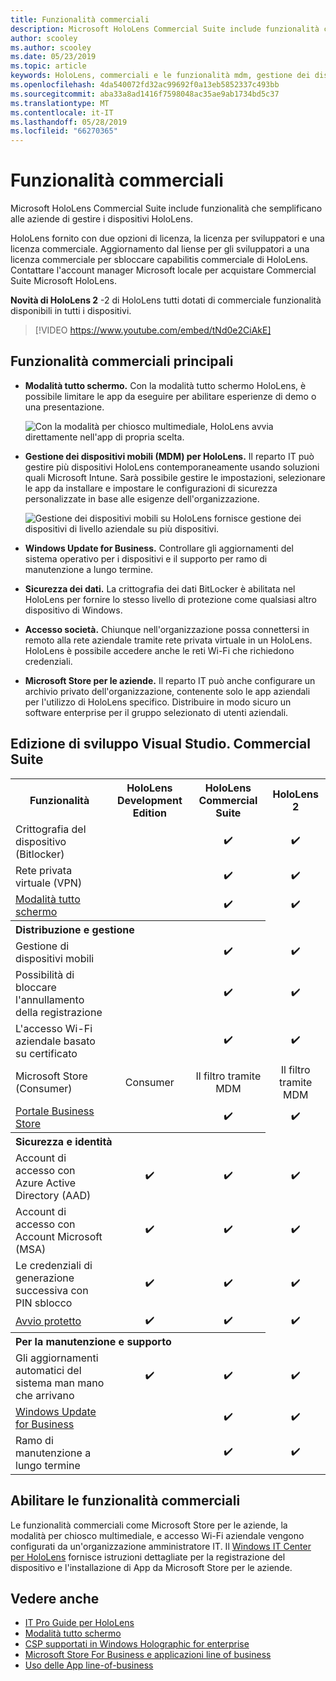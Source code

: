 ```yaml
---
title: Funzionalità commerciali
description: Microsoft HoloLens Commercial Suite include funzionalità che semplificano alle aziende di gestire i dispositivi HoloLens.  HoloLens 2 sono equipt con le funzionalità commerciali per impostazione predefinita.
author: scooley
ms.author: scooley
ms.date: 05/23/2019
ms.topic: article
keywords: HoloLens, commerciali e le funzionalità mdm, gestione dei dispositivi mobili, la modalità tutto schermo
ms.openlocfilehash: 4da540072fd32ac99692f0a13eb5852337c493bb
ms.sourcegitcommit: aba33a8ad1416f7598048ac35ae9ab1734bd5c37
ms.translationtype: MT
ms.contentlocale: it-IT
ms.lasthandoff: 05/28/2019
ms.locfileid: "66270365"
---
```

# <a name="commercial-features"></a>Funzionalità commerciali

Microsoft HoloLens Commercial Suite include funzionalità che semplificano alle aziende di gestire i dispositivi HoloLens.

HoloLens fornito con due opzioni di licenza, la licenza per sviluppatori e una licenza commerciale.  Aggiornamento dal liense per gli sviluppatori a una licenza commerciale per sbloccare capabilitis commerciale di HoloLens.  Contattare l'account manager Microsoft locale per acquistare Commercial Suite Microsoft HoloLens.

**Novità di HoloLens 2** -2 di HoloLens tutti dotati di commerciale funzionalità disponibili in tutti i dispositivi.

>[!VIDEO https://www.youtube.com/embed/tNd0e2CiAkE]

## <a name="key-commercial-features"></a>Funzionalità commerciali principali

* **Modalità tutto schermo.** Con la modalità tutto schermo HoloLens, è possibile limitare le app da eseguire per abilitare esperienze di demo o una presentazione.

  ![Con la modalità per chiosco multimediale, HoloLens avvia direttamente nell'app di propria scelta.](images/201608-kioskmode-400px.png)

* **Gestione dei dispositivi mobili (MDM) per HoloLens.** Il reparto IT può gestire più dispositivi HoloLens contemporaneamente usando soluzioni quali Microsoft Intune. Sarà possibile gestire le impostazioni, selezionare le app da installare e impostare le configurazioni di sicurezza personalizzate in base alle esigenze dell'organizzazione.

  ![Gestione dei dispositivi mobili su HoloLens fornisce gestione dei dispositivi di livello aziendale su più dispositivi.](images/201608-enterprisemanagement-400px.png)
   
* **Windows Update for Business.** Controllare gli aggiornamenti del sistema operativo per i dispositivi e il supporto per ramo di manutenzione a lungo termine.
* **Sicurezza dei dati.** La crittografia dei dati BitLocker è abilitata nel HoloLens per fornire lo stesso livello di protezione come qualsiasi altro dispositivo di Windows.
* **Accesso società.** Chiunque nell'organizzazione possa connettersi in remoto alla rete aziendale tramite rete privata virtuale in un HoloLens. HoloLens è possibile accedere anche le reti Wi-Fi che richiedono credenziali.
* **Microsoft Store per le aziende.** Il reparto IT può anche configurare un archivio privato dell'organizzazione, contenente solo le app aziendali per l'utilizzo di HoloLens specifico. Distribuire in modo sicuro un software enterprise per il gruppo selezionato di utenti aziendali.

## <a name="development-edition-vs-commercial-suite"></a>Edizione di sviluppo Visual Studio. Commercial Suite

<table>
<tr>
<th>Funzionalità</th><th>HoloLens Development Edition</th><th>HoloLens Commercial Suite</th><th>HoloLens 2</th>
</tr><tr>
<td>Crittografia del dispositivo (Bitlocker)</td><td></td><td style="text-align: center;">✔️</td><td style="text-align: center;">✔️</td>
</tr><tr>
<td>Rete privata virtuale (VPN)</td><td></td><td style="text-align: center;">✔️</td><td style="text-align: center;">✔️</td>
</tr><tr>
<td><a href="using-the-windows-device-portal.md#kiosk-mode">Modalità tutto schermo</a></td><td></td><td style="text-align: center;">✔️</td><td style="text-align: center;">✔️</td>
</tr><tr>
<th colspan="3" style="text-align: left;"> Distribuzione e gestione</th>
</tr><tr>
<td>Gestione di dispositivi mobili</td><td style="text-align: center;"></td><td style="text-align: center;">✔️</td><td style="text-align: center;">✔️</td>
</tr><tr>
<td>Possibilità di bloccare l'annullamento della registrazione</td><td></td><td style="text-align: center;">✔️</td><td style="text-align: center;">✔️</td>
</tr><tr>
<td>L'accesso Wi-Fi aziendale basato su certificato</td><td></td><td style="text-align: center;">✔️</td><td style="text-align: center;">✔️</td>
</tr><tr>
<td>Microsoft Store (Consumer)</td><td style="text-align: center;">Consumer</td><td style="text-align: center;">Il filtro tramite MDM</td><td style="text-align: center;">Il filtro tramite MDM</td>
</tr><tr>
<td><a href="https://technet.microsoft.com/itpro/windows/manage/working-with-line-of-business-apps">Portale Business Store</a></td><td></td><td style="text-align: center;">✔️</td><td style="text-align: center;">✔️</td>
</tr><tr>
<th colspan="3" style="text-align: left;"> Sicurezza e identità</th>
</tr><tr>
<td>Account di accesso con Azure Active Directory (AAD)</td><td style="text-align: center;">✔️</td><td style="text-align: center;">✔️</td><td style="text-align: center;">✔️</td>
</tr><tr>
<td>Account di accesso con Account Microsoft (MSA)</td><td style="text-align: center;">✔️</td><td style="text-align: center;">✔️</td><td style="text-align: center;">✔️</td>
</tr><tr>
<td>Le credenziali di generazione successiva con PIN sblocco</td><td style="text-align: center;">✔️</td><td style="text-align: center;">✔️</td><td style="text-align: center;">✔️</td>
</tr><tr>
<td><a href="https://msdn.microsoft.com/windows/hardware/commercialize/manufacture/desktop/secure-boot-overview">Avvio protetto</a></td><td style="text-align: center;">✔️</td><td style="text-align: center;">✔️</td><td style="text-align: center;">✔️</td>
</tr><tr>
<th colspan="3" style="text-align: left;"> Per la manutenzione e supporto</th>
</tr><tr>
<td>Gli aggiornamenti automatici del sistema man mano che arrivano</td><td style="text-align: center;">✔️</td><td style="text-align: center;">✔️</td><td style="text-align: center;">✔️</td>
</tr><tr>
<td><a href="https://technet.microsoft.com/itpro/windows/plan/windows-update-for-business">Windows Update for Business</a></td><td></td><td style="text-align: center;">✔️</td><td style="text-align: center;">✔️</td>
</tr><tr>
<td>Ramo di manutenzione a lungo termine</td><td></td><td style="text-align: center;">✔️</td><td style="text-align: center;">✔️</td>
</tr>
</table>



## <a name="enabling-commercial-features"></a>Abilitare le funzionalità commerciali

Le funzionalità commerciali come Microsoft Store per le aziende, la modalità per chiosco multimediale, e accesso Wi-Fi aziendale vengono configurati da un'organizzazione amministratore IT. Il [Windows IT Center per HoloLens](https://docs.microsoft.com/hololens) fornisce istruzioni dettagliate per la registrazione del dispositivo e l'installazione di App da Microsoft Store per le aziende.

## <a name="see-also"></a>Vedere anche
* [IT Pro Guide per HoloLens](https://technet.microsoft.com/itpro/hololens/index)
* [Modalità tutto schermo](using-the-windows-device-portal.md#kiosk-mode)
* [CSP supportati in Windows Holographic for enterprise](https://msdn.microsoft.com/library/windows/hardware/dn920025(v=vs.85).aspx#HoloLens)
* [Microsoft Store For Business e applicazioni line of business](https://blogs.technet.microsoft.com/sbucci/2016/04/13/windows-store-for-business-and-line-of-business-applications/)
* [Uso delle App line-of-business](https://technet.microsoft.com/itpro/windows/manage/working-with-line-of-business-apps)
